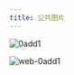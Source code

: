 ```yaml
---
title: 公共图片
---
```


![0add1](https://www.v2fy.com/asset/0i/jikemiji/jikemiji-md/public.assets/0add1.png)

![web-0add1](https://www.v2fy.com/asset/0i/jikemiji/jikemiji-md/public.assets/web-0add1.jpg)